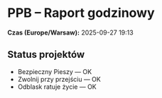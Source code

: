 # PPB – Raport godzinowy
**Czas (Europe/Warsaw):** 2025-09-27 19:13

## Status projektów
- Bezpieczny Pieszy — OK
- Zwolnij przy przejściu — OK
- Odblask ratuje życie — OK

